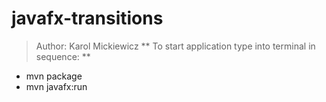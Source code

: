 # javafx-transitions
> Author: Karol Mickiewicz
** To start application type into terminal in sequence: **
- mvn package
- mvn javafx:run
